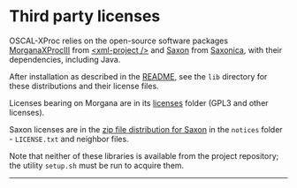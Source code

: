 # Third party licenses

OSCAL-XProc relies on the open-source software packages [MorganaXProcIII](https://www.xml-project.com/morganaxproc-iiise.html) from [&lt;xml-project />](https://www.xml-project.com) and [Saxon]() from [Saxonica](https://www.saxonica.com/), with their dependencies, including Java.

After installation as described in the [README](README.md), see the `lib` directory for these distributions and their license files.

Licenses bearing on Morgana are in its [licenses](lib/MorganaXProc-IIIse-1.3.7/licences/) folder (GPL3 and other licenses).

Saxon licenses are in the [zip file distribution for Saxon](lib/SaxonHE12-3J.zip) in the `notices` folder - `LICENSE.txt` and neighbor files.

Note that neither of these libraries is available from the project repository; the utility `setup.sh` must be run to acquire them.


---
